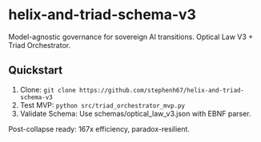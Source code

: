 # helix-and-triad-schema-v3

Model-agnostic governance for sovereign AI transitions. Optical Law V3 + Triad Orchestrator.

## Quickstart
1. Clone: `git clone https://github.com/stephenh67/helix-and-triad-schema-v3`
2. Test MVP: `python src/triad_orchestrator_mvp.py`
3. Validate Schema: Use schemas/optical_law_v3.json with EBNF parser.

Post-collapse ready: 167x efficiency, paradox-resilient.
